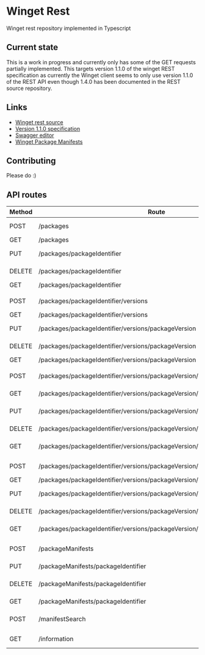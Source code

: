 # Winget Rest

Winget rest repository implemented in Typescript

## Current state

This is a work in progress and currently only has some of the GET requests partially implemented. This targets version 1.1.0 of the winget REST specification as currently the Winget client seems to only use version 1.1.0 of the REST API even though 1.4.0 has been documented in the REST source repository.

## Links

- [Winget rest source](https://github.com/microsoft/winget-cli-restsource)
- [Version 1.1.0 specification](https://github.com/microsoft/winget-cli-restsource/blob/main/documentation/WinGet-1.1.0.yaml)
- [Swagger editor](https://editor.swagger.io/)
- [Winget Package Manifests](https://github.com/microsoft/winget-pkgs)

## Contributing

Please do :)

## API routes

| Method | Route                                                                              | Status                 |
| ------ | ---------------------------------------------------------------------------------- | ---------------------- |
| POST   | /packages                                                                          | No Authentication      |
| GET    | /packages                                                                          | Implemented            |
| PUT    | /packages/packageIdentifier                                                        | No Implemetation       |
| DELETE | /packages/packageIdentifier                                                        | No Implementation      |
| GET    | /packages/packageIdentifier                                                        | Implemented            |
|        |                                                                                    |
| POST   | /packages/packageIdentifier/versions                                               | No Authentication      |
| GET    | /packages/packageIdentifier/versions                                               | Implemented            |
| PUT    | /packages/packageIdentifier/versions/packageVersion                                | No Implementation      |
| DELETE | /packages/packageIdentifier/versions/packageVersion                                | No Implementation      |
| GET    | /packages/packageIdentifier/versions/packageVersion                                | Implemented            |
|        |                                                                                    |
| POST   | /packages/packageIdentifier/versions/packageVersion/locales                        | No Implementation      |
| GET    | /packages/packageIdentifier/versions/packageVersion/locales                        | No Implementation      |
| PUT    | /packages/packageIdentifier/versions/packageVersion/locales/packageLocale          | No Implementation      |
| DELETE | /packages/packageIdentifier/versions/packageVersion/locales/packageLocale          | No Implementation      |
| GET    | /packages/packageIdentifier/versions/packageVersion/locales/packageLocale          | No Implementation      |
|        |                                                                                    |
| POST   | /packages/packageIdentifier/versions/packageVersion/installers                     | No Authentication      |
| GET    | /packages/packageIdentifier/versions/packageVersion/installers                     | Implemented            |
| PUT    | /packages/packageIdentifier/versions/packageVersion/installers/installerIdentifier | No Implementation      |
| DELETE | /packages/packageIdentifier/versions/packageVersion/installers/installerIdentifier | No Implementation      |
| GET    | /packages/packageIdentifier/versions/packageVersion/installers/installerIdentifier | No Implementation      |
|        |                                                                                    |
| POST   | /packageManifests                                                                  | No Implementation      |
| PUT    | /packageManifests/packageIdentifier                                                | No Implementation      |
| DELETE | /packageManifests/packageIdentifier                                                | No Implementation      |
| GET    | /packageManifests/packageIdentifier                                                | No Implementation      |
| POST   | /manifestSearch                                                                    | Partial Implementation |
|        |                                                                                    |
| GET    | /information                                                                       | Partial Implementation |
